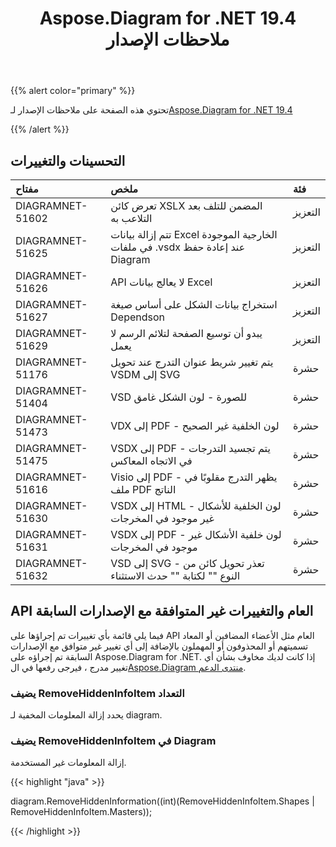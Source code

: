 ﻿---
title: Aspose.Diagram for .NET 19.4 ملاحظات الإصدار
type: docs
weight: 90
url: /ar/net/aspose-diagram-for-net-19-4-release-notes/
---
{{% alert color="primary" %}} 

تحتوي هذه الصفحة على ملاحظات الإصدار لـ[Aspose.Diagram for .NET 19.4](https://www.nuget.org/packages/Aspose.Diagram/19.4.0)

{{% /alert %}} 
## **التحسينات والتغييرات**

|**مفتاح**|**ملخص**|**فئة**|
|:- |:- |:- |
|DIAGRAMNET-51602|تعرض كائن XSLX المضمن للتلف بعد التلاعب به|التعزيز|
|DIAGRAMNET-51625|تتم إزالة بيانات Excel الخارجية الموجودة في ملفات .vsdx عند إعادة حفظ Diagram|التعزيز|
|DIAGRAMNET-51626|API لا يعالج بيانات Excel|التعزيز|
|DIAGRAMNET-51627|استخراج بيانات الشكل على أساس صيغة Dependson|التعزيز|
|DIAGRAMNET-51629|يبدو أن توسيع الصفحة لتلائم الرسم لا يعمل|التعزيز|
|DIAGRAMNET-51176|يتم تغيير شريط عنوان التدرج عند تحويل VSDM إلى SVG|حشرة|
|DIAGRAMNET-51404|VSD للصورة - لون الشكل غامق|حشرة|
|DIAGRAMNET-51473|VDX إلى PDF - لون الخلفية غير الصحيح|حشرة|
|DIAGRAMNET-51475|VSDX إلى PDF - يتم تجسيد التدرجات في الاتجاه المعاكس|حشرة|
|DIAGRAMNET-51616|Visio إلى PDF - يظهر التدرج مقلوبًا في ملف PDF الناتج|حشرة|
|DIAGRAMNET-51630|VSDX إلى HTML - لون الخلفية للأشكال غير موجود في المخرجات|حشرة|
|DIAGRAMNET-51631|VSDX إلى PDF - لون خلفية الأشكال غير موجود في المخرجات|حشرة|
|DIAGRAMNET-51632|VSD إلى SVG - تعذر تحويل كائن من النوع "" لكتابة "" حدث الاستثناء|حشرة|

## **API العام والتغييرات غير المتوافقة مع الإصدارات السابقة**
فيما يلي قائمة بأي تغييرات تم إجراؤها على API العام مثل الأعضاء المضافين أو المعاد تسميتهم أو المحذوفون أو المهملون بالإضافة إلى أي تغيير غير متوافق مع الإصدارات السابقة تم إجراؤه على Aspose.Diagram for .NET. إذا كانت لديك مخاوف بشأن أي تغيير مدرج ، فيرجى رفعها في ال[Aspose.Diagram منتدى الدعم](https://forum.aspose.com/c/diagram/17).
### **يضيف RemoveHiddenInfoItem التعداد**
يحدد إزالة المعلومات المخفية لـ diagram.
### **يضيف RemoveHiddenInfoItem في Diagram**
إزالة المعلومات غير المستخدمة.

{{< highlight "java" >}}

diagram.RemoveHiddenInformation((int)(RemoveHiddenInfoItem.Shapes | RemoveHiddenInfoItem.Masters));

{{< /highlight >}}
